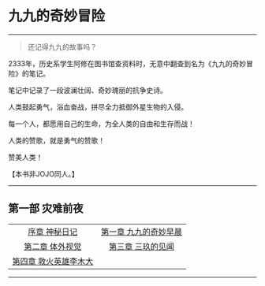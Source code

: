 # 九九的奇妙冒险
**************************************************

> 还记得九九的故事吗？

2333年，历史系学生阿修在图书馆查资料时，无意中翻查到名为《九九的奇妙冒险》的笔记。

笔记中记录了一段波澜壮阔、奇妙瑰丽的抗争史诗。

人类鼓起勇气，浴血奋战，拼尽全力抵御外星生物的入侵。

每一个人，都愿用自己的生命，为全人类的自由和生存而战！

人类的赞歌，就是勇气的赞歌！

赞美人类！

【本书非JOJO同人。】

**************************************************

## 第一部 灾难前夜

| | |
|:-:|:-:|
|[序章 神秘日记](part-1\000)|[第一章 九九的奇妙早晨](part-1\001)|
|[第二章 体外视觉](part-1\002)|[第三章 三玖的见闻](part-1\003)|
|[第四章 救火英雄李木大](part-1\004)|

**************************************************
